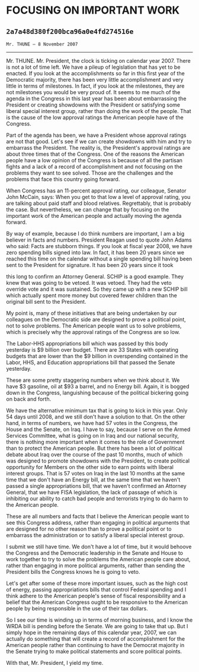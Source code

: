 # FOCUSING ON IMPORTANT WORK
## `2a7a48d380f200bca96a0e4fd274516e`
`Mr. THUNE — 8 November 2007`

---


Mr. THUNE. Mr. President, the clock is ticking on calendar year 2007. 
There is not a lot of time left. We have a pileup of legislation that 
has yet to be enacted. If you look at the accomplishments so far in 
this first year of the Democratic majority, there has been very little 
accomplishment and very little in terms of milestones. In fact, if you 
look at the milestones, they are not milestones you would be very proud 
of. It seems to me much of the agenda in the Congress in this last year 
has been about embarrassing the President or creating showdowns with 
the President or satisfying some liberal special interest group, rather 
than doing the work of the people. That is the cause of the low 
approval ratings the American people have of the Congress.

Part of the agenda has been, we have a President whose approval 
ratings are not that good. Let's see if we can create showdowns with 
him and try to embarrass the President. The reality is, the President's 
approval ratings are about three times that of the Congress. One of the 
reasons the American people have a low opinion of the Congress is 
because of all the partisan fights and a lack of a record of 
accomplishment and not focusing on the problems they want to see 
solved. Those are the challenges and the problems that face this 
country going forward.

When Congress has an 11-percent approval rating, our colleague, 
Senator John McCain, says: When you get to that low a level of approval 
rating, you are talking about paid staff and blood relatives. 
Regrettably, that is probably the case. But nevertheless, we can change 
that by focusing on the important work of the American people and 
actually moving the agenda forward.

By way of example, because I do think numbers are important, I am a 
big believer in facts and numbers. President Reagan used to quote John 
Adams who said: Facts are stubborn things. If you look at fiscal year 
2008, we have zero spending bills signed into law. In fact, it has been 
20 years since we reached this time on the calendar without a single 
spending bill having been sent to the President for signature. It has 
been 20 years since it took


this long to confirm an Attorney General. SCHIP is a good example. They 
knew that was going to be vetoed. It was vetoed. They had the veto 
override vote and it was sustained. So they came up with a new SCHIP 
bill which actually spent more money but covered fewer children than 
the original bill sent to the President.

My point is, many of these initiatives that are being undertaken by 
our colleagues on the Democratic side are designed to prove a political 
point, not to solve problems. The American people want us to solve 
problems, which is precisely why the approval ratings of the Congress 
are so low.

The Labor-HHS appropriations bill which was passed by this body 
yesterday is $9 billion over budget. There are 33 States with operating 
budgets that are lower than the $9 billion in overspending contained in 
the Labor, HHS, and Education appropriations bill that passed the 
Senate yesterday.

These are some pretty staggering numbers when we think about it. We 
have $3 gasoline, oil at $93 a barrel, and no Energy bill. Again, it is 
bogged down in the Congress, languishing because of the political 
bickering going on back and forth.

We have the alternative minimum tax that is going to kick in this 
year. Only 54 days until 2008, and we still don't have a solution to 
that. On the other hand, in terms of numbers, we have had 57 votes in 
the Congress, the House and the Senate, on Iraq. I have to say, because 
I serve on the Armed Services Committee, what is going on in Iraq and 
our national security, there is nothing more important when it comes to 
the role of Government than to protect the American people. But there 
has been a lot of political debate about Iraq over the course of the 
past 10 months, much of which was designed to promote showdowns with 
the President, to create political opportunity for Members on the other 
side to earn points with liberal interest groups. That is 57 votes on 
Iraq in the last 10 months at the same time that we don't have an 
Energy bill, at the same time that we haven't passed a single 
appropriations bill, that we haven't confirmed an Attorney General, 
that we have FISA legislation, the lack of passage of which is 
inhibiting our ability to catch bad people and terrorists trying to do 
harm to the American people.

These are all numbers and facts that I believe the American people 
want to see this Congress address, rather than engaging in political 
arguments that are designed for no other reason than to prove a 
political point or to embarrass the administration or to satisfy a 
liberal special interest group.

I submit we still have time. We don't have a lot of time, but it 
would behoove the Congress and the Democratic leadership in the Senate 
and House to work together to try to solve the problems the American 
people care about, rather than engaging in more political arguments, 
rather than sending the President bills the Congress knows he is going 
to veto.

Let's get after some of these more important issues, such as the high 
cost of energy, passing appropriations bills that control Federal 
spending and I think adhere to the American people's sense of fiscal 
responsibility and a belief that the American Congress ought to be 
responsive to the American people by being responsible in the use of 
their tax dollars.

So I see our time is winding up in terms of morning business, and I 
know the WRDA bill is pending before the Senate. We are going to take 
that up. But I simply hope in the remaining days of this calendar year, 
2007, we can actually do something that will create a record of 
accomplishment for the American people rather than continuing to have 
the Democrat majority in the Senate trying to make political statements 
and score political points.

With that, Mr. President, I yield my time.